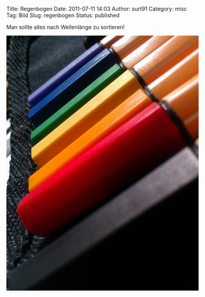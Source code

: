 Title: Regenbogen
Date: 2011-07-11 14:03
Author: surt91
Category: misc
Tag: Bild
Slug: regenbogen
Status: published

Man sollte alles nach Wellenlänge zu sortieren!

![Stifte sortiert nach Wellenlänge](img/regenbogen.jpg)

